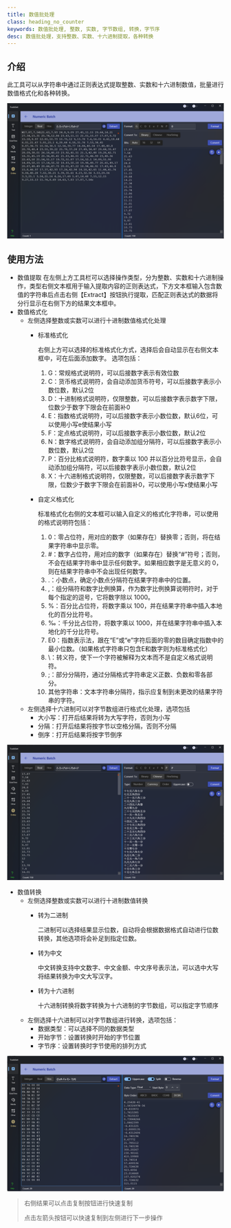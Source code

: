 ```yaml
---
title: 数值批处理
class: heading_no_counter
keywords: 数值批处理, 整数, 实数, 字节数组, 转换，字节序
desc: 数值批处理，支持整数、实数、十六进制提取，各种转换
---
```


## 介绍

此工具可以从字符串中通过正则表达式提取整数、实数和十六进制数值，批量进行数值格式化和各种转换。

![](../../assets/images/ToolsSet/TSNNumBatch1.png)

## 使用方法

* 数值提取
  在左侧上方工具栏可以选择操作类型，分为整数、实数和十六进制操作，类型右侧文本框用于输入提取内容的正则表达式，下方文本框输入包含数值的字符串后点击右侧【Extract】按钮执行提取，匹配正则表达式的数据将分行显示在右侧下方的结果文本框中。
* 数值格式化
  * 左侧选择整数或实数可以进行十进制数值格式化处理
    * 标准格式化
      
      右侧上方可以选择的标准格式化方式，选择后会自动显示在右侧文本框中，可在后面添加数字。
      选项包括：
      1. G：常规格式说明符，可以后接数字表示有效位数
      2. C：货币格式说明符，会自动添加货币符号，可以后接数字表示小数位数，默认2位
      3. D：十进制格式说明符，仅限整数，可以后接数字表示数字下限，位数少于数字下限会在前面补0
      4. E：指数格式说明符，可以后接数字表示小数位数，默认6位，可以使用小写e使结果小写
      5. F：定点格式说明符，可以后接数字表示小数位数，默认2位
      6. N：数字格式说明符，会自动添加组分隔符，可以后接数字表示小数位数，默认2位
      7. P：百分比格式说明符，数字乘以 100 并以百分比符号显示，会自动添加组分隔符，可以后接数字表示小数位数，默认2位
      8. X：十六进制格式说明符，仅限整数，可以后接数字表示数字下限，位数少于数字下限会在前面补0，可以使用小写x使结果小写
    * 自定义格式化

      标准格式化右侧的文本框可以输入自定义的格式化字符串，可以使用的格式说明符包括：
      1. 0：零占位符，用对应的数字（如果存在）替换零；否则，将在结果字符串中显示零。
      2. \#：数字占位符，用对应的数字（如果存在）替换“#”符号；否则，不会在结果字符串中显示任何数字。如果相应数字是无意义的 0，则在结果字符串中不会出现任何数字。
      3. .：小数点，确定小数点分隔符在结果字符串中的位置。
      4. ,：组分隔符和数字比例换算，作为数字比例换算说明符时，对于每个指定的逗号，它将数字除以 1000。
      5. %：百分比占位符，将数字乘以 100，并在结果字符串中插入本地化的百分比符号。
      6. ‰：千分比占位符，将数字乘以 1000，并在结果字符串中插入本地化的千分比符号。
      7. E0：指数表示法，跟在“E”或“e”字符后面的零的数目确定指数中的最小位数。（如果格式字符串只包含E和数字则为标准格式化）
      8. \\：转义符，使下一个字符被解释为文本而不是自定义格式说明符。
      9. ;：部分分隔符，通过分隔格式字符串定义正数、负数和零各部分。
      10. 其他字符串：文本字符串分隔符，指示应复制到未更改的结果字符串的字符。
  * 左侧选择十六进制可以对字节数组进行格式化处理，选项包括
    * 大小写：打开后结果将转为大写字符，否则为小写
    * 分隔：打开后结果将按字节以空格分隔，否则不分隔
    * 倒序：打开后结果将按字节倒序
  
![](../../assets/images/ToolsSet/TSNNumBatch2.png)

* 数值转换
  * 左侧选择整数或实数可以进行十进制数值转换
    * 转为二进制
  
      二进制可以选择结果显示位数，自动将会根据数据格式自动进行位数转换，其他选项将会补足到指定位数。
    * 转为中文
      
      中文转换支持中文数字、中文金额、中文序号表示法，可以选中大写将结果转换为中文大写汉字。
    * 转为十六进制

      十六进制转换将数字转换为十六进制的字节数组，可以指定字节顺序
  * 左侧选择十六进制可以对字节数组进行转换，选项包括：
    * 数据类型：可以选择不同的数据类型
    * 开始字节：设置转换时开始的字节位置
    * 字节序：设置转换时字节使用的排列方式

![](../../assets/images/ToolsSet/TSNNumBatch3.png)

> 右侧结果可以点击复制按钮进行快速复制
> 
> 点击左箭头按钮可以快速复制到左侧进行下一步操作